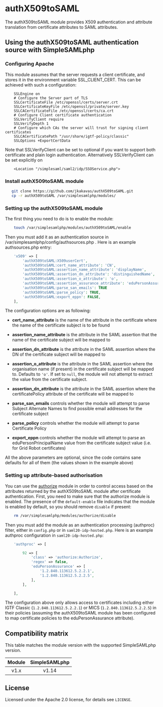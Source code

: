 # authX509toSAML

The authX509toSAML module provides X509 authentication and attribute translation from certificate
attributes to SAML attributes.

## Using the authX509toSAML authentication source with SimpleSAMLphp

### Configuring Apache

This module assumes that the server requests a client certificate, and
stores it in the environment variable SSL_CLIENT_CERT. This can be achieved
with such a configuration:

```config
    SSLEngine on
    # Configure the Server part of TLS
    SSLCertificateFile /etc/openssl/certs/server.crt
    SSLCertificateKeyFile /etc/openssl/private/server.key
    SSLCACertificateFile /etc/openssl/certs/ca.crt
    # Configure Client certificate authentication
    SSLVerifyClient require
    SSLVerifyDepth 1
    # Configure which CAs the server will trust for signing client certificates
    SSLCACertificatePath "/usr/share/igtf-policy/classic"
    SSLOptions +ExportCertData
```

Note that SSLVerifyClient can be set to optional if you want to support
both certificate and plain login authentication. Alternatively SSLVerifyClient can be
set explicitly on

```config
    <Location "/simplesaml/saml2/idp/SSOService.php">
```

### Install authX509toSAML module

```sh
   git clone https://github.com/jkakavas/authX509toSAML.git
   cp -r authX509toSAML /var/simplesamlphp/modules/
```

### Setting up the authX509toSAML module

The first thing you need to do is to enable the module:

```sh
    touch /var/simplesamlphp/modules/authX509toSAML/enable
```

Then you must add it as an authentication source in /var/simplesamlphp/config/authsources.php . Here is an
example authsources.php entry:

```php
    'x509' => [
        'authX509toSAML:X509userCert',
        'authX509toSAML:cert_name_attribute': 'CN',
        'authX509toSAML:assertion_name_attribute': 'displayName',
        'authX509toSAML:assertion_dn_attribute': 'distinguishedName',
        'authX509toSAML:assertion_o_attribute': 'o',
        'authX509toSAML:assertion_assurance_attribute': 'eduPersonAssurance',
        'authX509toSAML:parse_san_emails': TRUE
        'authX509toSAML:parse_policy': TRUE,
        'authX509toSAML:export_eppn': FALSE,
    ],
```

The configuration options are as following:

- **cert_name_attribute** is the name of the attribute in the certificate
  where the name of the certificate subject is to be found
- **assertion_name_attribute** is the attribute in the SAML assertion that the name
  of the certificate subject will be mapped to
- **assertion_dn_attribute** is the attribute in the SAML assertion where the DN of the
  certificate subject will be mapped to

- **assertion_o_attribute** is the attribute in the SAML assertion where the organisation name (if present)
  in the certificate subject will be mapped to. Defaults to `'o'`. If set to `null`, the module will not attempt to extract the value from the certificate subject.

- **assertion_dn_attribute** is the attribute in the SAML assertion where the certificatePolicy
  attribute of the certificate will be mapped to

- **parse_san_emails** controls whether the module will attempt to parse Subject Alternate
  Names to find possible email addresses for the certificate subject
- **parse_policy** controls whether the module will attempt to parse Certificate Policy
- **export_eppn** controls whether the module will attempt to parse an eduPersonPrincipalName
  value from the certificate subject value (i.e. for Grid Robot certificates)

All the above parameters are optional, since the code contains sane defaults for all of them (the values shown in the example above)

### Setting up attribute-based authorisation

You can use the [authorize](https://simplesamlphp.org/docs/stable/authorize:authorize)
module in order to control access based on the attributes returned by the
authX509toSAML module after certificate authentication.
First, you need to make sure that the authorize module is enabled.
The presence of the `default-enable` file indicates that the module is
enabled by default, so you should remove `disable` if present:

```sh
    rm /var/simplesamlphp/modules/authorize/disable
```

Then you must add the module as an authentication processing (authproc) filter,
either in `config.php` or in `saml20-idp-hosted.php`. Here is an
example authproc configuration in `saml20-idp-hosted.php`:

```php
    'authproc' => [

        92 => [
            'class' => 'authorize:Authorize',
            'regex' => false,
            'eduPersonAssurance' => [
                '1.2.840.113612.5.2.2.1',
                '1.2.840.113612.5.2.2.5',
            ],
        ],

    ],
```

The configuration above only allows access to certificates including either
IGTF Classic (`1.2.840.113612.5.2.2.1`) or MICS (`1.2.840.113612.5.2.2.5`) in
their policies (assuming the authX509toSAML module has been configured to map
certificate policies to the eduPersonAssurance attribute).

## Compatibility matrix

This table matches the module version with the supported SimpleSAMLphp version.

| Module | SimpleSAMLphp |
| :----: | :-----------: |
|  v1.x  |     v1.14     |

## License

Licensed under the Apache 2.0 license, for details see `LICENSE`.
